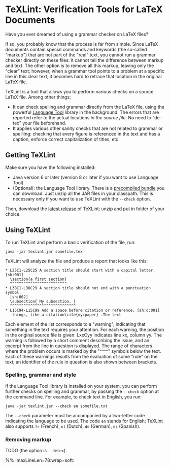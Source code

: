 TeXLint: Verification Tools for LaTeX Documents
===============================================

Have you ever dreamed of using a grammar checker on LaTeX files?

If so, you probably know that the process is far from simple. Since LaTeX documents contain special commands and keywords (the so-called "markup") that are not part of the "real" text, you cannot run a grammar checker directly on these files: it cannot tell the difference between markup and text. The other option is to remove all this markup, leaving only the "clear" text; however, when a grammar tool points to a problem at a specific line in this clear text, it becomes hard to retrace that location in the original LaTeX file.

TeXLint is a tool that allows you to perform various checks on a source LaTeX file. Among other things:

- It can check spelling and grammar directly from the LaTeX file, using the
  powerful [Language Tool](https://www.languagetool.org) library in the
  background. The errors that are reported refer to the actual locations *in
  the source file*. No need to "de-tex" your file beforehand.
- It applies various other sanity checks that are not related to grammar or
  spelliing: checking that every figure is referenced in the text and has a
  caption, enforce correct capitalization of titles, etc.

## Getting TeXLint

Make sure you have the following installed:

- Java version 6 or later (version 8 or later if you want to use
  Language Tool)
- (Optional): the Language Tool library. There is a [precompiled
  bundle](https://github.com/sylvainhalle/languagetool/releases/latest) you
  can download. Just unzip all the JAR files in your classpath. This is
  necessary only if you want to use TeXLint with the `--check` option.

Then, download the [latest
release](https://github.com/sylvainhalle/texlint/releases/latest) of TeXLint; unzip and put in folder of
your choice.

## Using TeXLint

To run TeXLint and perform a basic verification of the file, run:

    java -jar texlint.jar somefile.tex

TeXLint will analyze the file and produce a report that looks like this:

```
* L25C1-L25C25 A section title should start with a capital letter. [sh:001] 
  \section{a first section}
  ^^^^^^^^^^^^^^^^^^^^^^^^^
* L38C1-L38C29 A section title should not end with a punctuation symbol. 
  [sh:002] 
  \subsection{ My subsection. }
  ^^^^^^^^^^^^^^^^^^^^^^^^^^^^^
* L15C94-L15C99 Add a space before citation or reference. [sh:c:001] 
   things, like a citation\cite{my:paper} .The text 
```

Each element of the list corresponds to a "warning", indicating that
something in the text requires your attention. For each warning, the position
in the original source file is given: LxxCyy indicates line xx, column yy. The
warning is followed by a short comment describing the issue, and an excerpt
from the line in question is displayed. The range of characters where the
problem occurs is marked by the "^^^^" symbols below the text. Each of these
warnings results from the evaluation of some "rule" on the text; an identifier
of the rule in question is also shown between brackets.

### Spelling, grammar and style

If the Language Tool library is installed on your system, you can perform
further checks on spelling and grammar, by passing the `--check` option at
the command line. For example, to check text in English, you run:

    java -jar texlint.jar --check en somefile.txt

The `--check` parameter must be accompanied by a two-letter code indicating
the language to be used. The code `en` stands for English; TeXLint also
supports `fr` (French), `nl` (Dutch), `de` (German), `es` (Spanish).

### Removing markup

TODO (the option is `--detex`).

%% :maxLineLen=78:wrap=soft: